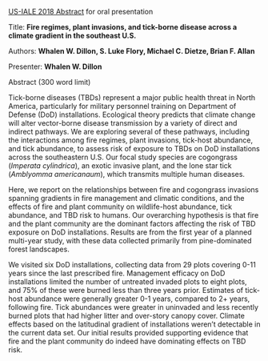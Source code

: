 [US-IALE 2018 Abstract](http://www.usiale.org/annual-meeting.html) for oral presentation

Title: **Fire regimes, plant invasions, and tick-borne disease across a climate gradient in the southeast U.S.**

Authors: **Whalen W. Dillon, S. Luke Flory, Michael C. Dietze, Brian F. Allan**

Presenter: **Whalen W. Dillon**

Abstract (300 word limit)

Tick-borne diseases (TBDs) represent a major public health threat in North America, particularly for military personnel training on Department of Defense (DoD) installations. Ecological theory predicts that climate change will alter vector-borne disease transmission by a variety of direct and indirect pathways. We are exploring several of these pathways, including the interactions among fire regimes, plant invasions, tick-host abundance, and tick abundance, to assess risk of exposure to TBDs on DoD installations across the southeastern U.S. Our focal study species are cogongrass (*Imperata cylindrica*), an exotic invasive plant, and the lone star tick (*Amblyomma americanaum*), which transmits multiple human diseases.

Here, we report on the relationships between fire and cogongrass invasions spanning gradients in fire management and climatic conditions, and the effects of fire and plant community on wildlife-host abundance, tick abundance, and TBD risk to humans. Our overarching hypothesis is that fire and the plant community are the dominant factors affecting the risk of TBD exposure on DoD installations. Results are from the first year of a planned multi-year study, with these data collected primarily from pine-dominated forest landscapes.

We visited six DoD installations, collecting data from 29 plots covering 0-11 years since the last prescribed fire. Management efficacy on DoD installations limited the number of untreated invaded plots to eight plots, and 75% of these were burned less than three years prior. Estimates of tick-host abundance were generally greater 0-1 years, compared to 2+ years, following fire. Tick abundances were greater in uninvaded and less recently burned plots that had higher litter and over-story canopy cover. Climate effects based on the latitudinal gradient of installations weren’t detectable in the current data set. Our initial results provided supporting evidence that fire and the plant community do indeed have dominating effects on TBD risk.
